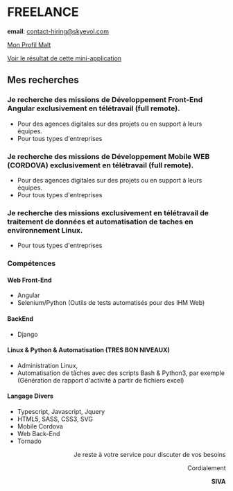 # FREELANCE


**email**: contact-hiring@skyevol.com

<a href="https://www.malt.fr/profile/skyevol" target='_'>Mon Profil Malt</a>


<a href="https://skyevol.github.io/freelance-mini-todo/" target='_'>Voir le résultat de cette mini-application</a>


## Mes recherches

### Je recherche des missions de Développement Front-End Angular exclusivement en télétravail (full remote).

  - Pour des agences digitales sur des projets ou en support à leurs équipes.
  - Pour tous types d'entreprises

### Je recherche des missions de Développement Mobile WEB (CORDOVA) exclusivement en télétravail (full remote).

  - Pour des agences digitales sur des projets ou en support à leurs équipes.
  - Pour tous types d'entreprises

### Je recherche des missions exclusivement en télétravail de traitement de données et automatisation de taches en environnement Linux.

  - Pour tous types d'entreprises

### Compétences

#### Web Front-End

  - Angular
  - Selenium/Python (Outils de tests automatisés pour des IHM Web)

#### BackEnd

  - Django

#### Linux & Python & Automatisation (TRES BON NIVEAUX)

  - Administration Linux,
  - Automatisation de tâches avec des scripts Bash & Python3, par exemple (Génération de rapport d'activité à partir de fichiers excel)

#### Langage Divers

  - Typescript, Javascript, Jquery
  - HTML5, SASS, CSS3, SVG
  - Mobile Cordova
  - Web Back-End
  - Tornado

<div align="right">
Je reste à votre service pour discuter de vos besoins

Cordialement

**SIVA**
</div>
